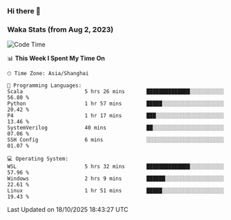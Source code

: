 ### Hi there 👋

### Waka Stats (from Aug 2, 2023)

<!--START_SECTION:waka-->
![Code Time](http://img.shields.io/badge/Code%20Time-1%2C133%20hrs%206%20mins-blue)

📊 **This Week I Spent My Time On** 

```text
🕑︎ Time Zone: Asia/Shanghai

💬 Programming Languages: 
Scala                    5 hrs 26 mins       ██████████████░░░░░░░░░░░   56.80 % 
Python                   1 hr 57 mins        █████░░░░░░░░░░░░░░░░░░░░   20.42 % 
P4                       1 hr 17 mins        ███░░░░░░░░░░░░░░░░░░░░░░   13.46 % 
SystemVerilog            40 mins             ██░░░░░░░░░░░░░░░░░░░░░░░   07.06 % 
SSH Config               6 mins              ░░░░░░░░░░░░░░░░░░░░░░░░░   01.07 % 

💻 Operating System: 
WSL                      5 hrs 32 mins       ██████████████░░░░░░░░░░░   57.96 % 
Windows                  2 hrs 9 mins        ██████░░░░░░░░░░░░░░░░░░░   22.61 % 
Linux                    1 hr 51 mins        █████░░░░░░░░░░░░░░░░░░░░   19.43 % 
```


 Last Updated on 18/10/2025 18:43:27 UTC
<!--END_SECTION:waka-->
